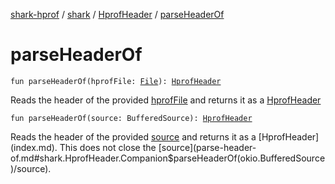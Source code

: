 [shark-hprof](../../index.md) / [shark](../index.md) / [HprofHeader](index.md) / [parseHeaderOf](./parse-header-of.md)

# parseHeaderOf

`fun parseHeaderOf(hprofFile: `[`File`](https://docs.oracle.com/javase/6/docs/api/java/io/File.html)`): `[`HprofHeader`](index.md)

Reads the header of the provided [hprofFile](parse-header-of.md#shark.HprofHeader.Companion$parseHeaderOf(java.io.File)/hprofFile) and returns it as a [HprofHeader](index.md)

`fun parseHeaderOf(source: BufferedSource): `[`HprofHeader`](index.md)

Reads the header of the provided [source](parse-header-of.md#shark.HprofHeader.Companion$parseHeaderOf(okio.BufferedSource)/source) and returns it as a [HprofHeader](index.md).
This does not close the [source](parse-header-of.md#shark.HprofHeader.Companion$parseHeaderOf(okio.BufferedSource)/source).

